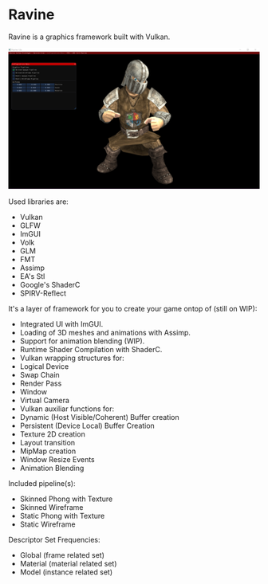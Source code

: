 # Ravine
Ravine is a graphics framework built with Vulkan.

![Preview Image](/images/preview_1_0a.png)

Used libraries are:
- Vulkan
- GLFW
- ImGUI
- Volk
- GLM
- FMT
- Assimp
- EA's Stl
- Google's ShaderC
- SPIRV-Reflect

It's a layer of framework for you to create your game ontop of (still on WIP):
- Integrated UI with ImGUI.
- Loading of 3D meshes and animations with Assimp.
- Support for animation blending (WIP).
- Runtime Shader Compilation with ShaderC.
- Vulkan wrapping structures for:
 - Logical Device
 - Swap Chain
 - Render Pass
 - Window
 - Virtual Camera
- Vulkan auxiliar functions for:
 - Dynamic (Host Visible/Coherent) Buffer creation
 - Persistent (Device Local) Buffer Creation
 - Texture 2D creation
  - Layout transition
  - MipMap creation
 - Window Resize Events
 - Animation Blending
 
 Included pipeline(s):
 - Skinned Phong with Texture
 - Skinned Wireframe
 - Static Phong with Texture
 - Static Wireframe
 
 Descriptor Set Frequencies:
 - Global (frame related set)
 - Material (material related set)
 - Model (instance related set)
